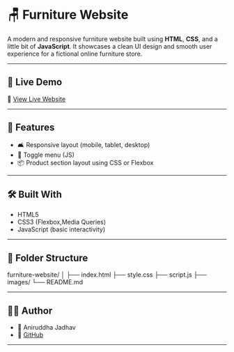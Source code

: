 # 🪑 Furniture Website

A modern and responsive furniture website built using **HTML**, **CSS**, and a little bit of **JavaScript**. It showcases a clean UI design and smooth user experience for a fictional online furniture store.

---

## 🚀 Live Demo

🔗 [View Live Website](https://aniruddha-jadhav-15.github.io/furniture-website/)

---

## 📌 Features

- 🛋️ Responsive layout (mobile, tablet, desktop)
- 🔘 Toggle menu (JS)
- 📦 Product section layout using CSS or Flexbox

---

## 🛠️ Built With

- HTML5
- CSS3 (Flexbox,Media Queries)
- JavaScript (basic interactivity)

---

## 📁 Folder Structure

furniture-website/
│
├── index.html
├── style.css
├── script.js
├── images/
└── README.md

---

## 🧑‍💻 Author

- 👤 Aniruddha Jadhav
- 🔗 [GitHub](https://github.com/aniruddha-jadhav-15)

---
